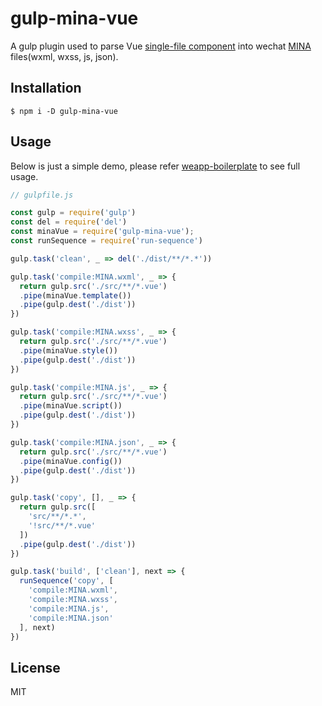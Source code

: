 # gulp-mina-vue

A gulp plugin used to parse Vue [single-file component](https://vuejs.org/v2/guide/single-file-components.html) into wechat [MINA](https://developers.weixin.qq.com/miniprogram/dev/framework/MINA.html) files(wxml, wxss, js, json).

## Installation
```shell
$ npm i -D gulp-mina-vue
```

## Usage

Below is just a simple demo, please refer [weapp-boilerplate](https://github.com/tjeeay/weapp-boilerplate) to see full usage.

```js
// gulpfile.js

const gulp = require('gulp')
const del = require('del')
const minaVue = require('gulp-mina-vue');
const runSequence = require('run-sequence')

gulp.task('clean', _ => del('./dist/**/*.*'))

gulp.task('compile:MINA.wxml', _ => {
  return gulp.src('./src/**/*.vue')
  .pipe(minaVue.template())
  .pipe(gulp.dest('./dist'))
})

gulp.task('compile:MINA.wxss', _ => {
  return gulp.src('./src/**/*.vue')
  .pipe(minaVue.style())
  .pipe(gulp.dest('./dist'))
})

gulp.task('compile:MINA.js', _ => {
  return gulp.src('./src/**/*.vue')
  .pipe(minaVue.script())
  .pipe(gulp.dest('./dist'))
})

gulp.task('compile:MINA.json', _ => {
  return gulp.src('./src/**/*.vue')
  .pipe(minaVue.config())
  .pipe(gulp.dest('./dist'))
})

gulp.task('copy', [], _ => {
  return gulp.src([
    'src/**/*.*',
    '!src/**/*.vue'
  ])
  .pipe(gulp.dest('./dist'))
})

gulp.task('build', ['clean'], next => {
  runSequence('copy', [
    'compile:MINA.wxml',
    'compile:MINA.wxss',
    'compile:MINA.js',
    'compile:MINA.json'
  ], next)
})

```

## License

MIT
